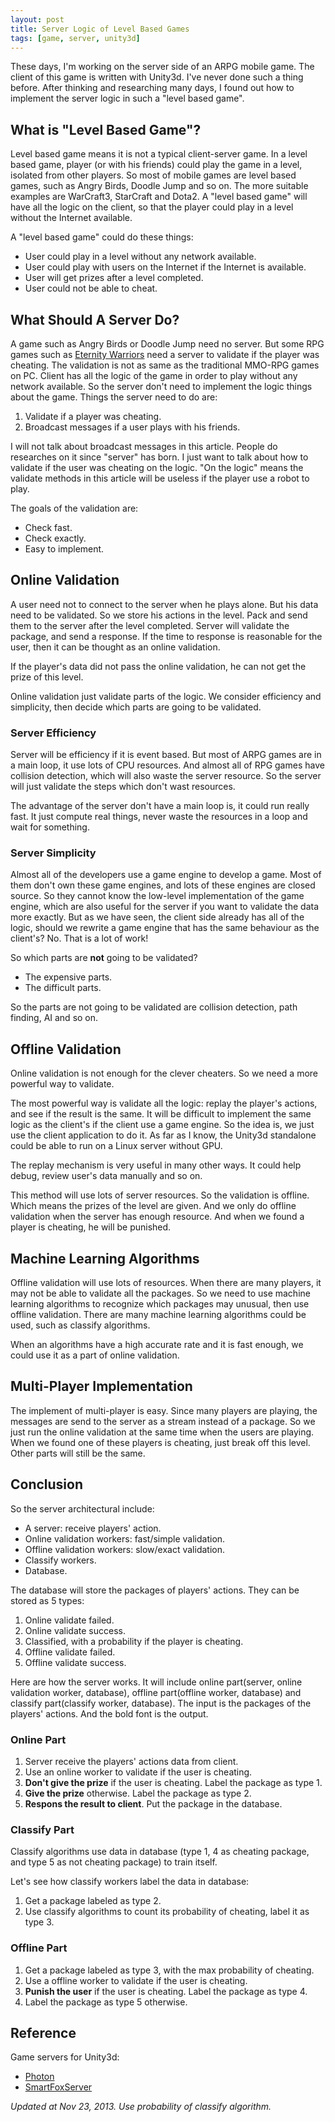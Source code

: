 ```yaml
---
layout: post
title: Server Logic of Level Based Games
tags: [game, server, unity3d]
---
```


These days, I'm working on the server side of an ARPG mobile game. The client of this game is written with Unity3d. I've never done such a thing before. After thinking and researching many days, I found out how to implement the server logic in such a "level based game".

What is "Level Based Game"?
------------------------------

Level based game means it is not a typical client-server game. In a level based game, player (or with his friends) could play the game in a level, isolated from other players. So most of mobile games are level based games, such as Angry Birds, Doodle Jump and so on. The more suitable examples are WarCraft3, StarCraft and Dota2. A "level based game" will have all the logic on the client, so that the player could play in a level without the Internet available.

A "level based game" could do these things:

* User could play in a level without any network available.
* User could play with users on the Internet if the Internet is available.
* User will get prizes after a level completed.
* User could not be able to cheat.

What Should A Server Do?
-------------------------------

A game such as Angry Birds or Doodle Jump need no server. But some RPG games such as [Eternity Warriors](https://www.youtube.com/watch?v=QRvD5Om6w3c) need a server to validate if the player was cheating. The validation is not as same as the traditional MMO-RPG games on PC. Client has all the logic of the game in order to play without any network available. So the server don't need to implement the logic things about the game. Things the server need to do are:

1. Validate if a player was cheating.
2. Broadcast messages if a user plays with his friends.

I will not talk about broadcast messages in this article.  People do researches on it since "server" has born. I just want to talk about how to validate if the user was cheating on the logic. "On the logic" means the validate methods in this article will be useless if the player use a robot to play.

The goals of the validation are:

* Check fast.
* Check exactly.
* Easy to implement.

Online Validation
--------------------------------

A user need not to connect to the server when he plays alone. But his data need to be validated. So we store his actions in the level. Pack and send them to the server after the level completed. Server will validate the package, and send a response. If the time to response is reasonable for the user, then it can be thought as an online validation.

If the player's data did not pass the online validation, he can not get the prize of this level.

Online validation just validate parts of the logic. We consider efficiency and simplicity, then decide which parts are going to be validated.

### Server Efficiency

Server will be efficiency if it is event based. But most of ARPG games are in a main loop, it use lots of CPU resources. And almost all of RPG games have collision detection, which will also waste the server resource. So the server will just validate the steps which don't wast resources.

The advantage of the server don't have a main loop is, it could run really fast. It just compute real things, never waste the resources in a loop and wait for something.

### Server Simplicity

Almost all of the developers use a game engine to develop a game. Most of them don't own these game engines, and lots of these engines are closed source. So they cannot know the low-level implementation of the game engine, which are also useful for the server if you want to validate the data more exactly. But as we have seen, the client side already has all of the logic, should we rewrite a game engine that has the same behaviour as the client's? No. That is a lot of work!

So which parts are **not** going to be validated?

* The expensive parts.
* The difficult parts.

So the parts are not going to be validated are collision detection, path finding, AI and so on.

Offline Validation
--------------------------------

Online validation is not enough for the clever cheaters. So we need a more powerful way to validate.

The most powerful way is validate all the logic: replay the player's actions, and see if the result is the same. It will be difficult to implement the same logic as the client's if the client use a game engine. So the idea is, we just use the client application to do it. As far as I know, the Unity3d standalone could be able to run on a Linux server without GPU.

The replay mechanism is very useful in many other ways. It could help debug, review user's data manually and so on.

This method will use lots of server resources. So the validation is offline. Which means the prizes of the level are given. And we only do offline validation when the server has enough resource. And when we found a player is cheating, he will be punished.

Machine Learning Algorithms
----------------------------------

Offline validation will use lots of resources. When there are many players, it may not be able to validate all the packages. So we need to use machine learning algorithms to recognize which packages may unusual, then use offline validation. There are many machine learning algorithms could be used, such as classify algorithms.

When an algorithms have a high accurate rate and it is fast enough, we could use it as a part of online validation.


Multi-Player Implementation
----------------------------------

The implement of multi-player is easy. Since many players are playing, the messages are send to the server as a stream instead of a package. So we just run the online validation at the same time when the users are playing. When we found one of these players is cheating, just break off this level. Other parts will still be the same.

Conclusion
------------------------------------

So the server architectural include:

* A server: receive players' action.
* Online validation workers: fast/simple validation.
* Offline validation workers: slow/exact validation.
* Classify workers.
* Database.

The database will store the packages of players' actions. They can be stored as 5 types:

1. Online validate failed.
2. Online validate success.
3. Classified, with a probability if the player is cheating.
4. Offline validate failed.
5. Offline validate success.

Here are how the server works. It will include online part(server, online validation worker, database), offline part(offline worker, database) and classify part(classify worker, database). The input is the packages of the players' actions. And the bold font is the output.

### Online Part

1. Server receive the players' actions data from client.
2. Use an online worker to validate if the user is cheating.
3. **Don't give the prize** if the user is cheating. Label the package as type 1.
4. **Give the prize** otherwise. Label the package as type 2.
5. **Respons the result to client**. Put the package in the database.

### Classify Part

Classify algorithms use data in database (type 1, 4 as cheating package, and type 5 as not cheating package) to train itself.

Let's see how classify workers label the data in database:

1. Get a package labeled as type 2.
2. Use classify algorithms to count its probability of cheating, label it as type 3.

### Offline Part

1. Get a package labeled as type 3, with the max probability of cheating.
2. Use a offline worker to validate if the user is cheating.
3. **Punish the user** if the user is cheating. Label the package as type 4.
4. Label the package as type 5 otherwise.


Reference
-----------------------------------

Game servers for Unity3d:

* [Photon](http://cloud.exitgames.com/)
* [SmartFoxServer](http://www.smartfoxserver.com/)


*Updated at Nov 23, 2013. Use probability of classify algorithm.*
